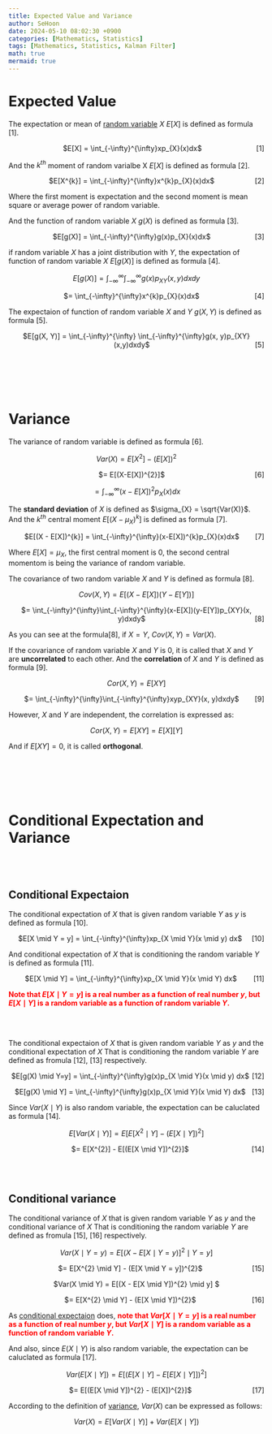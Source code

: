 ```yaml
---
title: Expected Value and Variance
author: SeHoon
date: 2024-05-10 08:02:30 +0900
categories: [Mathematics, Statistics]
tags: [Mathematics, Statistics, Kalman Filter]
math: true
mermaid: true
---
```


# Expected Value

The expectation or mean of [random variable](https://csh970605.github.io/posts/Probability_RandomVector/#random-variable) $X$ $E[X]$ is defined as formula [1].

<p align="center">
    <span>$E[X] = \int_{-\infty}^{\infty}xp_{X}(x)dx$</span>
    <span style="float: right;">[1]</span>
</p>

And the $k^{th}$ moment of random varialbe X $E[X]$ is defined as formula [2].

<p align="center">
    <span>$E[X^{k}] = \int_{-\infty}^{\infty}x^{k}p_{X}(x)dx$</span>
    <span style="float: right;">[2]</span>
</p>

Where the first moment is expectation and the second moment is mean square or average power of random variable.<br>

And the function of random variable $X$ $g(X)$ is defined as formula [3].

<p align="center">
    <span>$E[g(X)] = \int_{-\infty}^{\infty}g(x)p_{X}(x)dx$</span>
    <span style="float: right;">[3]</span>
</p>

if random variable $X$ has a joint distribution with $Y$, the expectation of function of random variable $X$ $E[g(X)]$ is defined as formula [4].

<center>

$E[g(X)] = \int_{-\infty}^{\infty} \int_{-\infty}^{\infty}g(x)p_{XY}(x,y)dxdy$

<p align="center">
    <span>$= \int_{-\infty}^{\infty}x^{k}p_{X}(x)dx$</span>
    <span style="float: right;">[4]</span>
</p>
</center>

The expectaion of function of random variable $X$ and $Y$ $g(X, Y)$ is defined as formula [5].

<p align="center">
    <span>$E[g(X, Y)] = \int_{-\infty}^{\infty} \int_{-\infty}^{\infty}g(x, y)p_{XY}(x,y)dxdy$</span>
    <span style="float: right;">[5]</span>
</p>

<br><br><br><br>

# Variance

The variance of random variable is defined as formula [6].

<center>

$Var(X) = E[X^{2}] - (E[X])^{2}$

<p align="center">
    <span>$= E[(X-E[X])^{2}]$</span>
    <span style="float: right;">[6]</span>
</p>

$= \int_{-\infty}^{\infty}(x-E[X])^{2}p_{X}(x)dx$

</center>

The **standard deviation** of $X$ is defined as $\sigma_{X} = \sqrt{Var(X)}$. And the $k^{th}$ central moment $E[(X-\mu_{X})^{k}]$ is defined as formula [7].

<p align="center">
    <span>$E[(X - E[X])^{k}] = \int_{-\infty}^{\infty}(x-E[X])^{k}p_{X}(x)dx$</span>
    <span style="float: right;">[7]</span>
</p>

Where $E[X] = \mu_{X}$, the first central moment is 0, the second central momentom is being the variance of random variable.<br>

The covariance of two random variable $X$ and $Y$ is defined as formula [8].

<center>

$Cov(X, Y) = E[(X-E[X])(Y-E[Y])]$

<p align="center">
    <span>$= \int_{-\infty}^{\infty}\int_{-\infty}^{\infty}(x-E[X])(y-E[Y])p_{XY}(x, y)dxdy$</span>
    <span style="float: right;">[8]</span>
</p>
</center>

As you can see at the formula[8], if $X=Y$, $Cov(X,Y) = Var(X)$.<br>

If the covariance of random variable $X$ and $Y$ is 0, it is called that $X$ and $Y$ are **uncorrelated** to each other. And the **correlation** of $X$ and $Y$ is defined as formula [9].

<center>

$Cor(X, Y) = E[XY]$

<p align="center">
    <span>$= \int_{-\infty}^{\infty}\int_{-\infty}^{\infty}xyp_{XY}(x, y)dxdy$</span>
    <span style="float: right;">[9]</span>
</p>
</center>

However, $X$ and $Y$ are independent, the correlation is expressed as:

<center>

$Cor(X,Y) = E[XY] = E[X][Y]$
</center>

And if $E[XY] = 0$, it is called **orthogonal**. 

<br><br><br><br>


# Conditional Expectation and Variance

<br><br>

## Conditional Expectaion

The conditional expectation of $X$ that is given random variable $Y$ as $y$ is defined as formula [10].

<p align="center">
    <span>$E[X \mid Y = y] = \int_{-\infty}^{\infty}xp_{X \mid Y}(x \mid y) dx$</span>
    <span style="float: right;">[10]</span>
</p>

And conditional expectation of $X$ that is conditioning the random variable $Y$ is defined as formula [11].

<p align="center">
    <span>$E[X \mid Y] = \int_{-\infty}^{\infty}xp_{X \mid Y}(x \mid Y) dx$</span>
    <span style="float: right;">[11]</span>
</p>

<span style="color: red;">**Note that $E[X \mid Y=y]$ is a real number as a function of real number $y$, but $E[X \mid Y]$ is a random variable as a function of random variable $Y$.**</span>

<br><br>

The conditional expectaion of $X$ that is given random variable $Y$ as $y$ and the conditional expectation of $X$ That is conditioning the random variable $Y$ are defined as fromula [12], [13] respectively.

<p align="center">
    <span>$E[g(X) \mid Y=y] = \int_{-\infty}^{\infty}g(x)p_{X \mid Y}(x \mid y) dx$</span>
    <span style="float: right;">[12]</span>
</p>

<p align="center">
    <span>$E[g(X) \mid Y] = \int_{-\infty}^{\infty}g(x)p_{X \mid Y}(x \mid Y) dx$</span>
    <span style="float: right;">[13]</span>
</p>

Since $Var(X \mid Y)$ is also random variable, the expectation can be caluclated as formula [14].

<center>

$E[Var(X \mid Y)] = E[E[X^{2} \mid Y] - (E[X \mid Y])^{2}]$

<p align="center">
    <span>$= E[X^{2}] - E[(E[X \mid Y])^{2}]$</span>
    <span style="float: right;">[14]</span>
</p>
</center>


<br><br>

## Conditional variance

The conditional variance of $X$ that is given random variable $Y$ as $y$ and the conditional variance of $X$ That is conditioning the random variable $Y$ are defined as fromula [15], [16] respectively.

<center>

$Var(X \mid Y = y) = E[(X-E[X \mid Y=y)]^{2} \mid Y=y]$

<p align="center">
    <span>$= E[X^{2} \mid Y] - (E[X \mid Y = y])^{2}$</span>
    <span style="float: right;">[15]</span>
</p>

$Var(X \mid Y) = E[(X - E[X \mid Y])^{2} \mid y] $
<p align="center">
    <span>$= E[X^{2} \mid Y] - (E[X \mid Y])^{2}$</span>
    <span style="float: right;">[16]</span>
</p>

</center>

As [conditional expectaion](https://csh970605.github.io/posts/EValue_Variance/#conditional-expectaion) does, <span style="color: red;">**note that $Var[X \mid Y=y]$ is a real number as a function of real number $y$, but $Var[X \mid Y]$ is a random variable as a function of random variable $Y$.**</span>

And also, since $E(X \mid Y)$ is also random variable, the expectation can be caluclated as formula [17].

<center>

$Var(E[X \mid Y]) = E[(E[X \mid Y] - E[E[X \mid Y]])^{2}]$

<p align="center">
    <span>$= E[(E[X \mid Y])^{2} - (E[X])^{2}]$</span>
    <span style="float: right;">[17]</span>
</p>

</center>

According to the definition of [variance](https://csh970605.github.io/posts/EValue_Variance/#variance), $Var(X)$ can be expressed as follows:

<center>

$Var(X) = E[Var(X \mid Y)] + Var(E[X \mid Y])$
</center>

